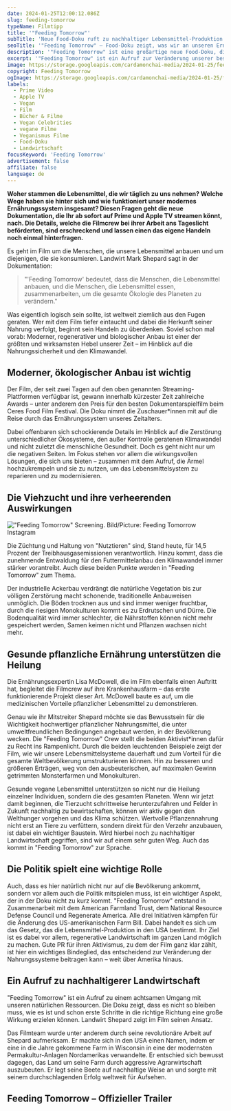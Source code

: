 ```yaml
---
date: 2024-01-25T12:00:12.086Z
slug: feeding-tomorrow
typeName: Filmtipp
title: '"Feeding Tomorrow"'
subTitle: 'Neue Food-Doku ruft zu nachhaltiger Lebensmittel-Produktion auf'
seoTitle: '"Feeding Tomorrow" – Food-Doku zeigt, was wir an unseren Ernährungssystemen ändern müssen'
description: '"Feeding Tomorrow" ist eine großartige neue Food-Doku, die uns zeigt, was wir an unseren Ernährungssystemen ändern müssen. Schaut hier direkt rein!'
excerpt: '"Feeding Tomorrow" ist ein Aufruf zur Veränderung unserer bestehenden Ernährungssysteme. Wie das genau funktionieren kann, zeigt die Filmcrew anhand konkreter Beispiele aus den USA. Der Film ist definitiv ein Must-see – er liefert wertvolle Argumente dafür, warum planzliche Lebensmittel auf Dauer den Hunger der Weltbevölkerung stillen und das Klima retten können.'
image: https://storage.googleapis.com/cardamonchai-media/2024-01-25/feeding-tomorrow-soundsvegan-com-1-jpg-imagine-181818_775f49_1024_768/640.webp
copyright: Feeding Tomorrow
ogImage: https://storage.googleapis.com/cardamonchai-media/2024-01-25/feeding-tomorrow-soundsvegan-com-og-jpg-imagine-f8f8d8_9c7a5d_1200_628/640.webp
labels:
  - Prime Video
  - Apple TV
  - Vegan
  - Film
  - Bücher & Filme
  - Vegan Celebrities
  - vegane Filme
  - Veganismus Filme
  - Food-Doku
  - Landwirtschaft
focusKeyword: 'Feeding Tomorrow'
advertisement: false
affiliate: false
language: de
---
```


**Woher stammen die Lebensmittel, die wir täglich zu uns nehmen? Welche Wege haben sie hinter sich und wie funktioniert unser modernes Ernährungssystem insgesamt? Diesen Fragen geht die neue Dokumentation, die Ihr ab sofort auf Prime und Apple TV streamen könnt, nach. Die Details, welche die Filmcrew bei ihrer Arbeit ans Tageslicht beförderten, sind erschreckend und lassen einen das eigene Handeln noch einmal hinterfragen.**

Es geht im Film um die Menschen, die unsere Lebensmittel anbauen und um diejenigen, die sie konsumieren. Landwirt Mark Shepard sagt in der Dokumentation:

> "'Feeding Tomorrow' bedeutet, dass die Menschen, die Lebensmittel anbauen, und die Menschen, die Lebensmittel essen, zusammenarbeiten, um die gesamte Ökologie des Planeten zu verändern."

Was eigentlich logisch sein sollte, ist weltweit ziemlich aus den Fugen geraten. Wer mit dem Film tiefer eintaucht und dabei die Herkunft seiner Nahrung verfolgt, beginnt sein Handeln zu überdenken. Soviel schon mal vorab: Moderner, regenerativer und biologischer Anbau ist einer der größten und wirksamsten Hebel unserer Zeit – im Hinblick auf die Nahrungssicherheit und den Klimawandel.

## Moderner, ökologischer Anbau ist wichtig

Der Film, der seit zwei Tagen auf den oben genannten Streaming-Plattformen verfügbar ist, gewann innerhalb kürzester Zeit zahlreiche Awards – unter anderem den Preis für den besten Dokumentarspielfilm beim Ceres Food Film Festival. Die Doku nimmt die Zuschauer\*innen mit auf die Reise durch das Ernährungssystem unseres Zeitalters.

Dabei offenbaren sich schockierende Details im Hinblick auf die Zerstörung unterschiedlicher Ökosysteme, den außer Kontrolle geratenen Klimawandel und nicht zuletzt die menschliche Gesundheit. Doch es geht nicht nur um die negativen Seiten. Im Fokus stehen vor allem die wirkungsvollen Lösungen, die sich uns bieten – zusammen mit dem Aufruf, die Ärmel hochzukrempeln und sie zu nutzen, um das Lebensmittelsystem zu reparieren und zu modernisieren.

## Die Viehzucht und ihre verheerenden Auswirkungen

!["Feeding Tomorrow" Screening. Bild/Picture: Feeding Tomorrow Instagram](https://storage.googleapis.com/cardamonchai-media/2024-01-25/feeding-tomorrow-soundsvegan-com-2-jpg-imagine-080808_615548_1024_768/640.webp '"Feeding Tomorrow" Screening. Bild/Picture: Feeding Tomorrow Instagram')

Die Züchtung und Haltung von "Nutztieren" sind, Stand heute, für 14,5 Prozent der Treibhausgasemissionen verantwortlich. Hinzu kommt, dass die zunehmende Entwaldung für den Futtermittelanbau den Klimawandel immer stärker vorantreibt. Auch diese beiden Punkte werden in "Feeding Tomorrow" zum Thema.

Der industrielle Ackerbau verdrängt die natürliche Vegetation bis zur völligen Zerstörung macht schonende, traditionelle Anbauweisen unmöglich. Die Böden trocknen aus und sind immer weniger fruchtbar, durch die riesigen Monokulturen kommt es zu Erdrutschen und Dürre. Die Bodenqualität wird immer schlechter, die Nährstoffen können nicht mehr gespeichert werden, Samen keimen nicht und Pflanzen wachsen nicht mehr.

## Gesunde pflanzliche Ernährung unterstützen die Heilung

Die Ernährungsexpertin Lisa McDowell, die im Film ebenfalls einen Auftritt hat, begleitet die Filmcrew auf ihre Krankenhausfarm – das erste funktionierende Projekt dieser Art. McDowell baute es auf, um die medizinischen Vorteile pflanzlicher Lebensmittel zu demonstrieren.

Genau wie ihr Mitstreiter Shepard möchte sie das Bewusstsein für die Wichtigkeit hochwertiger pflanzlicher Nahrungsmittel, die unter umweltfreundlichen Bedingungen angebaut werden, in der Bevölkerung wecken. Die "Feeding Tomorrow" Crew stellt die beiden Aktivist\*innen dafür zu Recht ins Rampenlicht. Durch die beiden leuchtenden Beispiele zeigt der Film, wie wir unsere Lebensmittelsysteme dauerhaft und zum Vorteil für die gesamte Weltbevölkerung umstrukturieren können. Hin zu besseren und größeren Erträgen, weg von den ausbeuterischen, auf maximalen Gewinn getrimmten Monsterfarmen und Monokulturen.

Gesunde vegane Lebensmittel unterstützen so nicht nur die Heilung einzelner Individuen, sondern die des gesamten Planeten. Wenn wir jetzt damit beginnen, die Tierzucht schrittweise herunterzufahren und Felder in Zukunft nachhaltig zu bewirtschaften, können wir aktiv gegen den Welthunger vorgehen und das Klima schützen. Wertvolle Pflanzennahrung nicht erst an Tiere zu verfüttern, sondern direkt für den Verzehr anzubauen, ist dabei ein wichtiger Baustein. Wird hierbei noch zu nachhaltiger Landwirtschaft gegriffen, sind wir auf einem sehr guten Weg. Auch das kommt in "Feeding Tomorrow" zur Sprache.

## Die Politik spielt eine wichtige Rolle

Auch, dass es hier natürlich nicht nur auf die Bevölkerung ankommt, sondern vor allem auch die Politik mitspielen muss, ist ein wichtiger Aspekt, der in der Doku nicht zu kurz kommt. "Feeding Tomorrow" entstand in Zusammenarbeit mit dem American Farmland Trust, dem National Resource Defense Council und Regenerate America. Alle drei Initiativen kämpfen für die Änderung des US-amerikanischen Farm Bill. Dabei handelt es sich um das Gesetz, das die Lebensmittel-Produktion in den USA bestimmt. Ihr Ziel ist es dabei vor allem, regenerative Landwirtschaft im ganzen Land möglich zu machen. Gute PR für ihren Aktivismus, zu dem der Film ganz klar zählt, ist hier ein wichtiges Bindeglied, das entscheidend zur Veränderung der Nahrungssysteme beitragen kann – weit über Amerika hinaus.

## Ein Aufruf zu nachhaltigerer Landwirtschaft

"Feeding Tomorrow" ist ein Aufruf zu einem achtsamen Umgang mit unseren natürlichen Ressourcen. Die Doku zeigt, dass es nicht so bleiben muss, wie es ist und schon erste Schritte in die richtige Richtung eine große Wirkung erzielen können. Landwirt Shepard zeigt im Film seinen Ansatz.

Das Filmteam wurde unter anderem durch seine revolutionäre Arbeit auf Shepard aufmerksam. Er machte sich in den USA einen Namen, indem er eine in die Jahre gekommene Farm in Wisconsin in eine der modernsten Permakultur-Anlagen Nordamerikas verwandelte. Er entschied sich bewusst dagegen, das Land um seine Farm durch aggressive Agrarwirtschaft auszubeuten. Er legt seine Beete auf nachhaltige Weise an und sorgte mit seinem durchschlagenden Erfolg weltweit für Aufsehen.

## Feeding Tomorrow – Offizieller Trailer

<YouTube id="SLBJ6kFz5Bw" />
